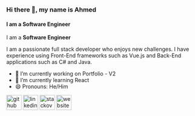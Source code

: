 ### Hi there 👋, my name is Ahmed
#### I am a **Software Engineer**
I am a **Software Engineer**

I am a passionate full stack developer who enjoys new challenges. I have experience using Front-End frameworks such as Vue.js and Back-End applications such as C# and Java.

- 🔭 I’m currently working on Portfolio - V2 
- 🌱 I’m currently learning React 
- 😄 Pronouns: He/Him 


[<img src='https://cdn.jsdelivr.net/npm/simple-icons@3.0.1/icons/github.svg' alt='github' height='40'>](https://github.com/ahmedamer2)  [<img src='https://cdn.jsdelivr.net/npm/simple-icons@3.0.1/icons/linkedin.svg' alt='linkedin' height='40'>](https://www.linkedin.com/in/ahmed-amer-1339371bb/)  [<img src='https://cdn.jsdelivr.net/npm/simple-icons@3.0.1/icons/stackoverflow.svg' alt='stackoverflow' height='40'>](https://stackoverflow.com/users/16958203)  [<img src='https://cdn.jsdelivr.net/npm/simple-icons@3.0.1/icons/icloud.svg' alt='website' height='40'>](https://ahmedamer2.github.io)  

